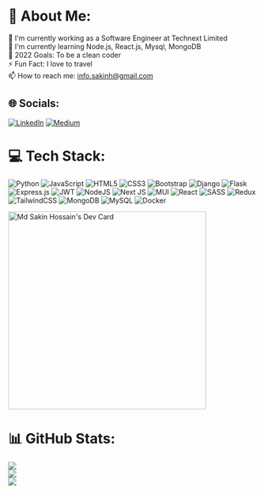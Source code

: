 # 💫 About Me:
🔭 I'm currently working as a Software Engineer at Technext Limited<br>🌱 I'm currently learning Node.js, React.js, Mysql, MongoDB<br>🥅 2022 Goals: To be a clean coder<br>⚡ Fun Fact: I love to travel<br>📫 How to reach me: <a href='mailto:info.sakinh@gmail.com'>info.sakinh@gmail.com</a>


## 🌐 Socials:
[![LinkedIn](https://img.shields.io/badge/LinkedIn-%230077B5.svg?logo=linkedin&logoColor=white)](https://linkedin.com/in/sakinh) [![Medium](https://img.shields.io/badge/Medium-12100E?logo=medium&logoColor=white)](https://medium.com/@@info.sakinh) 

# 💻 Tech Stack:
![Python](https://img.shields.io/badge/python-3670A0?style=flat&logo=python&logoColor=ffdd54) ![JavaScript](https://img.shields.io/badge/javascript-%23323330.svg?style=flat&logo=javascript&logoColor=%23F7DF1E) ![HTML5](https://img.shields.io/badge/html5-%23E34F26.svg?style=flat&logo=html5&logoColor=white) ![CSS3](https://img.shields.io/badge/css3-%231572B6.svg?style=flat&logo=css3&logoColor=white) ![Bootstrap](https://img.shields.io/badge/bootstrap-%23563D7C.svg?style=flat&logo=bootstrap&logoColor=white) ![Django](https://img.shields.io/badge/django-%23092E20.svg?style=flat&logo=django&logoColor=white) ![Flask](https://img.shields.io/badge/flask-%23000.svg?style=flat&logo=flask&logoColor=white) ![Express.js](https://img.shields.io/badge/express.js-%23404d59.svg?style=flat&logo=express&logoColor=%2361DAFB) ![JWT](https://img.shields.io/badge/JWT-black?style=flat&logo=JSON%20web%20tokens) ![NodeJS](https://img.shields.io/badge/node.js-6DA55F?style=flat&logo=node.js&logoColor=white) ![Next JS](https://img.shields.io/badge/Next-black?style=flat&logo=next.js&logoColor=white) ![MUI](https://img.shields.io/badge/MUI-%230081CB.svg?style=flat&logo=material-ui&logoColor=white) ![React](https://img.shields.io/badge/react-%2320232a.svg?style=flat&logo=react&logoColor=%2361DAFB) ![SASS](https://img.shields.io/badge/SASS-hotpink.svg?style=flat&logo=SASS&logoColor=white) ![Redux](https://img.shields.io/badge/redux-%23593d88.svg?style=flat&logo=redux&logoColor=white) ![TailwindCSS](https://img.shields.io/badge/tailwindcss-%2338B2AC.svg?style=flat&logo=tailwind-css&logoColor=white) ![MongoDB](https://img.shields.io/badge/MongoDB-%234ea94b.svg?style=flat&logo=mongodb&logoColor=white) ![MySQL](https://img.shields.io/badge/mysql-%2300f.svg?style=flat&logo=mysql&logoColor=white) ![Docker](https://img.shields.io/badge/docker-%230db7ed.svg?style=flat&logo=docker&logoColor=white)

<a href="https://app.daily.dev/sakin"><img src="https://api.daily.dev/devcards/f6150cb9024c42d2802fdbd38df9acce.png?r=t7l" width="400" alt="Md Sakin Hossain's Dev Card"/></a>

# 📊 GitHub Stats:
![](https://github-readme-stats.vercel.app/api?username=sakin-hossain&theme=tokyonight&hide_border=true&include_all_commits=false&count_private=true)<br/>
![](https://github-readme-streak-stats.herokuapp.com/?user=sakin-hossain&theme=tokyonight&hide_border=true)<br/>
![](https://github-readme-stats.vercel.app/api/top-langs/?username=sakin-hossain&theme=tokyonight&hide_border=true&include_all_commits=false&count_private=true&layout=compact)
